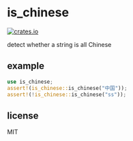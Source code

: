 # is_chinese

[![crates.io](https://img.shields.io/crates/v/is_chinese.svg)](https://crates.io/crates/is_chinese)

detect whether a string is all Chinese

## example

```rust
use is_chinese;
assert!(is_chinese::is_chinese("中国"));
assert!(!is_chinese::is_chinese("ss"));
```

## license

MIT